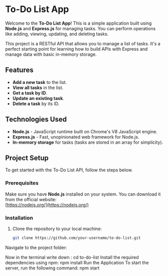 # To-Do List App

Welcome to the **To-Do List App**! This is a simple application built using **Node.js** and **Express.js** for managing tasks. You can perform operations like adding, viewing, updating, and deleting tasks.

This project is a RESTful API that allows you to manage a list of tasks. It's a perfect starting point for learning how to build APIs with Express and manage data with basic in-memory storage.

## Features

- **Add a new task** to the list.
- **View all tasks** in the list.
- **Get a task by ID**.
- **Update an existing task**.
- **Delete a task** by its ID.

## Technologies Used

- **Node.js** - JavaScript runtime built on Chrome's V8 JavaScript engine.
- **Express.js** - Fast, unopinionated web framework for Node.js.
- **In-memory storage** for tasks (tasks are stored in an array for simplicity).

## Project Setup

To get started with the To-Do List API, follow the steps below.

### Prerequisites

Make sure you have **Node.js** installed on your system. You can download it from the official website:  
[https://nodejs.org/](https://nodejs.org/)

### Installation

1. Clone the repository to your local machine:
   ```bash
   git clone https://github.com/your-username/to-do-list.git
Navigate to the project folder:

Now in the terminal write down :
cd to-do-list
Install the required dependencies using npm:
npm install
Run the Application
To start the server, run the following command:
npm start
